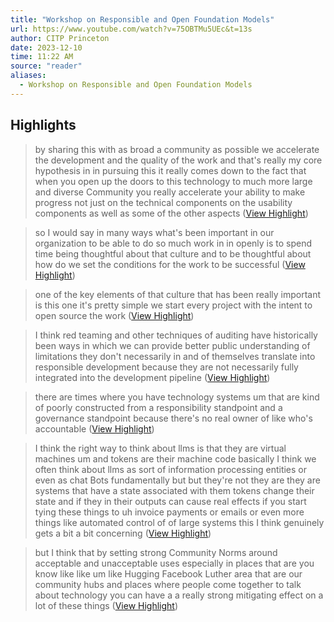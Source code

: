 ```yaml
---
title: "Workshop on Responsible and Open Foundation Models"
url: https://www.youtube.com/watch?v=75OBTMu5UEc&t=13s
author: CITP Princeton
date: 2023-12-10
time: 11:22 AM
source: "reader"
aliases:
  - Workshop on Responsible and Open Foundation Models
---
```

## Highlights
> by sharing this with as broad a community as possible we accelerate the development and the quality of the work and that's really my
> core hypothesis in in pursuing this it really comes down to the fact that when you open up the doors to this technology to much more large and diverse Community you really accelerate your ability to make progress not just on the technical components on the usability components as well as some of the other aspects ([View Highlight](https://read.readwise.io/read/01hb11p6984zk5vk5erqx56md5))

> so I would say in many ways what's been important in our organization to be able to do so much work in in openly is to spend time being thoughtful about that culture and to be thoughtful about how do we set the conditions for the work to be successful ([View Highlight](https://read.readwise.io/read/01hb121rmya3mp554nxjj89js1))

> one of the key elements of that culture that has been really important is this one it's pretty simple we start every project with the intent to open source the work ([View Highlight](https://read.readwise.io/read/01hb122kryfakpps2msh683e7h))

> I think red teaming and other techniques of auditing have historically been ways in which we can provide better public understanding of limitations they don't necessarily in and of themselves translate into responsible development because they are not necessarily fully integrated into the development pipeline ([View Highlight](https://read.readwise.io/read/01hb1c8nxnc2850x970wbckjdj))

> there are times where you have technology systems um that are kind of poorly constructed from a responsibility standpoint and a governance standpoint because there's no
> real owner of like who's accountable ([View Highlight](https://read.readwise.io/read/01hb1d60024k6mn8va8satn5ha))

> I think the right way to think about llms is that they are virtual machines um and tokens are their machine code basically I think we often think about llms as sort of information processing entities or even as chat Bots fundamentally but but they're not they are they are systems that have a state associated with them tokens change their
> state and if they in their outputs can cause real effects if you start tying these things to uh invoice payments or emails or even more things like automated control of of large systems this I think genuinely gets a bit a bit concerning ([View Highlight](https://read.readwise.io/read/01hb1g0940f0qaw3nzb89xc84r))

> but I think that by setting strong Community Norms around acceptable and unacceptable uses especially in places that are you know like like um like Hugging Facebook Luther area that are our community hubs and places where people come together to talk about technology you can have a a really strong mitigating effect on a lot of these things ([View Highlight](https://read.readwise.io/read/01hb6xspznvrefmzd2svb48m6d))

